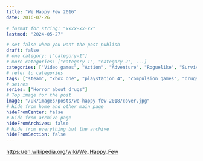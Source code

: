 ```yaml
---
title: "We Happy Few 2016"
date: 2016-07-26

# format for string: "xxxx-xx-xx"
lastmod: "2024-05-27"

# set false when you want the post publish
draft: false
# one category: ["category-1"]
# more categories: ["category-1", "category-2", ...]
categories: ["Video games", "Action", "Adventure", "Roguelike", "Survival horror", "Stealth"]
# refer to categories
tags: ["steam", "xbox one", "playstation 4", "compulsion games", "drugs"]
# seires
series: ["Horror about drugs"]
# Top image for the post
image: "/uk/images/posts/we-happy-few-2018/cover.jpg"
# Hide from home and other main page
hideFromCenter: false
# Hide from archive page
hideFromArchives: false
# Hide from everything but the archive
hideFromSection: false
---
```

https://en.wikipedia.org/wiki/We_Happy_Few
<!--more-->